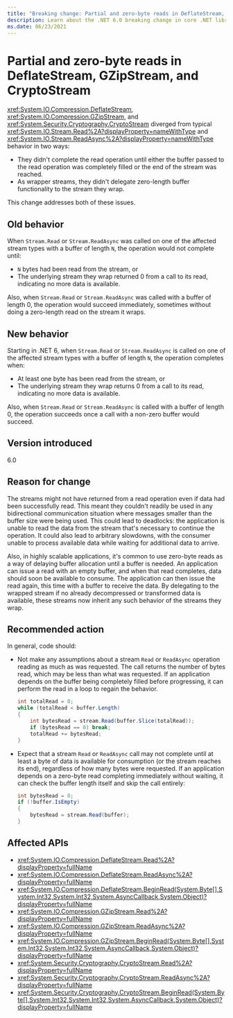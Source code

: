 ```yaml
---
title: "Breaking change: Partial and zero-byte reads in DeflateStream, GZipStream, and CryptoStream"
description: Learn about the .NET 6.0 breaking change in core .NET libraries where DeflateStream, GZipStream, and CryptoStream handle partial and zero-byte reads differently.
ms.date: 06/23/2021
---
```

# Partial and zero-byte reads in DeflateStream, GZipStream, and CryptoStream

<xref:System.IO.Compression.DeflateStream>, <xref:System.IO.Compression.GZipStream>, and <xref:System.Security.Cryptography.CryptoStream> diverged from typical <xref:System.IO.Stream.Read%2A?displayProperty=nameWithType> and <xref:System.IO.Stream.ReadAsync%2A?displayProperty=nameWithType> behavior in two ways:

- They didn't complete the read operation until either the buffer passed to the read operation was completely filled or the end of the stream was reached.
- As wrapper streams, they didn't delegate zero-length buffer functionality to the stream they wrap.

This change addresses both of these issues.

## Old behavior

When `Stream.Read` or `Stream.ReadAsync` was called on one of the affected stream types with a buffer of length `N`, the operation would not complete until:

- `N` bytes had been read from the stream, or
- The underlying stream they wrap returned 0 from a call to its read, indicating no more data is available.

Also, when `Stream.Read` or `Stream.ReadAsync` was called with a buffer of length 0, the operation would succeed immediately, sometimes without doing a zero-length read on the stream it wraps.

## New behavior

Starting in .NET 6, when `Stream.Read` or `Stream.ReadAsync` is called on one of the affected stream types with a buffer of length `N`, the operation completes when:

- At least one byte has been read from the stream, or
- The underlying stream they wrap returns 0 from a call to its read, indicating no more data is available.

Also, when `Stream.Read` or `Stream.ReadAsync` is called with a buffer of length 0, the operation succeeds once a call with a non-zero buffer would succeed.

## Version introduced

6.0

## Reason for change

The streams might not have returned from a read operation even if data had been successfully read. This meant they couldn't readily be used in any bidirectional communication situation where messages smaller than the buffer size were being used. This could lead to deadlocks: the application is unable to read the data from the stream that's necessary to continue the operation. It could also lead to arbitrary slowdowns, with the consumer unable to process available data while waiting for additional data to arrive.

Also, in highly scalable applications, it's common to use zero-byte reads as a way of delaying buffer allocation until a buffer is needed. An application can issue a read with an empty buffer, and when that read completes, data should soon be available to consume. The application can then issue the read again, this time with a buffer to receive the data. By delegating to the wrapped stream if no already decompressed or transformed data is available, these streams now inherit any such behavior of the streams they wrap.

## Recommended action

In general, code should:

- Not make any assumptions about a stream `Read` or `ReadAsync` operation reading as much as was requested. The call returns the number of bytes read, which may be less than what was requested. If an application depends on the buffer being completely filled before progressing, it can perform the read in a loop to regain the behavior.

  ```csharp
  int totalRead = 0;
  while (totalRead < buffer.Length)
  {
      int bytesRead = stream.Read(buffer.Slice(totalRead));
      if (bytesRead == 0) break;
      totalRead += bytesRead;
  }
  ```

- Expect that a stream `Read` or `ReadAsync` call may not complete until at least a byte of data is available for consumption (or the stream reaches its end), regardless of how many bytes were requested. If an application depends on a zero-byte read completing immediately without waiting, it can check the buffer length itself and skip the call entirely:

  ```csharp
  int bytesRead = 0;
  if (!buffer.IsEmpty)
  {
      bytesRead = stream.Read(buffer);
  }
  ```

## Affected APIs

- <xref:System.IO.Compression.DeflateStream.Read%2A?displayProperty=fullName>
- <xref:System.IO.Compression.DeflateStream.ReadAsync%2A?displayProperty=fullName>
- <xref:System.IO.Compression.DeflateStream.BeginRead(System.Byte[],System.Int32,System.Int32,System.AsyncCallback,System.Object)?displayProperty=fullName>
- <xref:System.IO.Compression.GZipStream.Read%2A?displayProperty=fullName>
- <xref:System.IO.Compression.GZipStream.ReadAsync%2A?displayProperty=fullName>
- <xref:System.IO.Compression.GZipStream.BeginRead(System.Byte[],System.Int32,System.Int32,System.AsyncCallback,System.Object)?displayProperty=fullName>
- <xref:System.Security.Cryptography.CryptoStream.Read%2A?displayProperty=fullName>
- <xref:System.Security.Cryptography.CryptoStream.ReadAsync%2A?displayProperty=fullName>
- <xref:System.Security.Cryptography.CryptoStream.BeginRead(System.Byte[],System.Int32,System.Int32,System.AsyncCallback,System.Object)?displayProperty=fullName>

<!--

### Category

Core .NET libraries

-->
